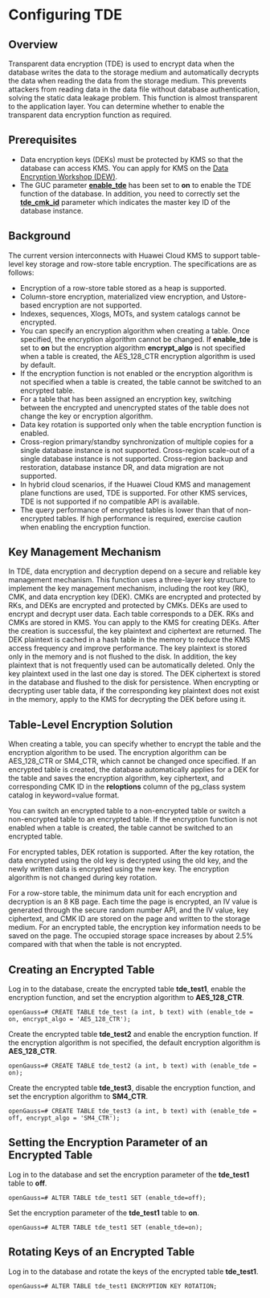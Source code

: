 # Configuring TDE<a name="EN-US_TOPIC_0000001104244594"></a>

## Overview<a name="section1326254143019"></a>

Transparent data encryption (TDE) is used to encrypt data when the database writes the data to the storage medium and automatically decrypts the data when reading the data from the storage medium. This prevents attackers from reading data in the data file without database authentication, solving the static data leakage problem. This function is almost transparent to the application layer. You can determine whether to enable the transparent data encryption function as required.

## Prerequisites<a name="section756657103117"></a>

-   Data encryption keys (DEKs) must be protected by KMS so that the database can access KMS. You can apply for KMS on the [Data Encryption Workshop (DEW)](https://www.huaweicloud.com/product/dew.html).
-   The GUC parameter **[enable\_tde](en-us_topic_0311764209.md#section17961238192110)** has been set to **on** to enable the TDE function of the database. In addition, you need to correctly set the **[tde\_cmk\_id](en-us_topic_0311764209.md#section4132027193410)** parameter which indicates the master key ID of the database instance.

## Background<a name="section1049011225714"></a>

The current version interconnects with Huawei Cloud KMS to support table-level key storage and row-store table encryption. The specifications are as follows:

-   Encryption of a row-store table stored as a heap is supported.
-   Column-store encryption, materialized view encryption, and Ustore-based encryption are not supported.
-   Indexes, sequences, Xlogs, MOTs, and system catalogs cannot be encrypted.
-   You can specify an encryption algorithm when creating a table. Once specified, the encryption algorithm cannot be changed. If **enable\_tde** is set to **on** but the encryption algorithm **encrypt\_algo** is not specified when a table is created, the AES\_128\_CTR encryption algorithm is used by default.
-   If the encryption function is not enabled or the encryption algorithm is not specified when a table is created, the table cannot be switched to an encrypted table.
-   For a table that has been assigned an encryption key, switching between the encrypted and unencrypted states of the table does not change the key or encryption algorithm.
-   Data key rotation is supported only when the table encryption function is enabled.
-   Cross-region primary/standby synchronization of multiple copies for a single database instance is not supported. Cross-region scale-out of a single database instance is not supported. Cross-region backup and restoration, database instance DR, and data migration are not supported.
-   In hybrid cloud scenarios, if the Huawei Cloud KMS and management plane functions are used, TDE is supported. For other KMS services, TDE is not supported if no compatible API is available.
-   The query performance of encrypted tables is lower than that of non-encrypted tables. If high performance is required, exercise caution when enabling the encryption function.

## Key Management Mechanism<a name="section920142711513"></a>

In TDE, data encryption and decryption depend on a secure and reliable key management mechanism. This function uses a three-layer key structure to implement the key management mechanism, including the root key (RK), CMK, and data encryption key (DEK). CMKs are encrypted and protected by RKs, and DEKs are encrypted and protected by CMKs. DEKs are used to encrypt and decrypt user data. Each table corresponds to a DEK. RKs and CMKs are stored in KMS. You can apply to the KMS for creating DEKs. After the creation is successful, the key plaintext and ciphertext are returned. The DEK plaintext is cached in a hash table in the memory to reduce the KMS access frequency and improve performance. The key plaintext is stored only in the memory and is not flushed to the disk. In addition, the key plaintext that is not frequently used can be automatically deleted. Only the key plaintext used in the last one day is stored. The DEK ciphertext is stored in the database and flushed to the disk for persistence. When encrypting or decrypting user table data, if the corresponding key plaintext does not exist in the memory, apply to the KMS for decrypting the DEK before using it.

## Table-Level Encryption Solution<a name="section8693143685716"></a>

When creating a table, you can specify whether to encrypt the table and the encryption algorithm to be used. The encryption algorithm can be AES\_128\_CTR or SM4\_CTR, which cannot be changed once specified. If an encrypted table is created, the database automatically applies for a DEK for the table and saves the encryption algorithm, key ciphertext, and corresponding CMK ID in the **reloptions** column of the pg\_class system catalog in keyword=value format.

You can switch an encrypted table to a non-encrypted table or switch a non-encrypted table to an encrypted table. If the encryption function is not enabled when a table is created, the table cannot be switched to an encrypted table.

For encrypted tables, DEK rotation is supported. After the key rotation, the data encrypted using the old key is decrypted using the old key, and the newly written data is encrypted using the new key. The encryption algorithm is not changed during key rotation.

For a row-store table, the minimum data unit for each encryption and decryption is an 8 KB page. Each time the page is encrypted, an IV value is generated through the secure random number API, and the IV value, key ciphertext, and CMK ID are stored on the page and written to the storage medium. For an encrypted table, the encryption key information needs to be saved on the page. The occupied storage space increases by about 2.5% compared with that when the table is not encrypted.

## Creating an Encrypted Table<a name="section178015477237"></a>

Log in to the database, create the encrypted table **tde\_test1**, enable the encryption function, and set the encryption algorithm to **AES\_128\_CTR**.

```
openGauss=# CREATE TABLE tde_test (a int, b text) with (enable_tde = on, encrypt_algo = 'AES_128_CTR');
```

Create the encrypted table **tde\_test2** and enable the encryption function. If the encryption algorithm is not specified, the default encryption algorithm is **AES\_128\_CTR**.

```
openGauss=# CREATE TABLE tde_test2 (a int, b text) with (enable_tde = on);
```

Create the encrypted table **tde\_test3**, disable the encryption function, and set the encryption algorithm to **SM4\_CTR**.

```
openGauss=# CREATE TABLE tde_test3 (a int, b text) with (enable_tde = off, encrypt_algo = 'SM4_CTR');
```

## Setting the Encryption Parameter of an Encrypted Table<a name="section1287104795218"></a>

Log in to the database and set the encryption parameter of the **tde\_test1** table to **off**.

```
openGauss=# ALTER TABLE tde_test1 SET (enable_tde=off);
```

Set the encryption parameter of the **tde\_test1** table to **on**.

```
openGauss=# ALTER TABLE tde_test1 SET (enable_tde=on);
```

## Rotating Keys of an Encrypted Table <a name="section186955010234"></a>

Log in to the database and rotate the keys of the encrypted table **tde\_test1**.

```
openGauss=# ALTER TABLE tde_test1 ENCRYPTION KEY ROTATION;
```
